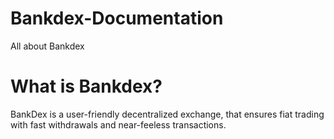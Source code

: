 # Bankdex-Documentation
All about Bankdex
# What is Bankdex?
BankDex is a user-friendly decentralized exchange, that ensures fiat trading with fast withdrawals and near-feeless transactions.
